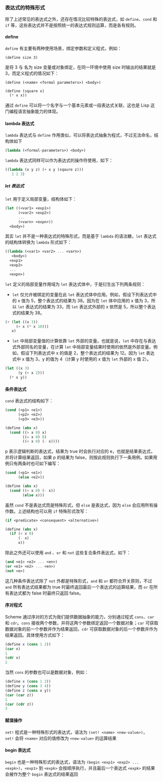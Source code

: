 ### 表达式的特殊形式

除了上述常见的表达式之外，还存在情况比较特殊的表达式，如 `define`、`cond` 和 `if` 等，这些表达式并不是按照统一的表达式规则运算，而是各有规则。

#### define

`define` 有主要有两种使用场景，绑定参数和定义程式，例如：

`(define size 3)`

是将 3 与 名为 size 变量或对象绑定，在同一环境中使用 size 时输出的结果就是 3，而定义程式的情况如下：

`(define (<name> <formal parameters>) <body>)` 

```scheme
(define (square x)
  (* x x))
```

通过 `define` 可以将一个名字与一个基本元素或一段表达式关联，这也是 Lisp 这门编程语言抽象能力的体现。

#### lambda 表达式

`lambda` 表达式与 `define` 作用类似，可以将表达式抽象为程式，不过无法命名，结构体如下

```scheme
(lambda (<formal-parameters>) <body>)
```

`lambda` 表达式同样可以作为表达式的操作符使用，如下：

```scheme
((lambda (x y z) (+ x y (sqaure z)))
   1 2 3)
```

##### let 表达式
`let` 用于定义局部变量，结构体如下：

```scheme
(let ((<var1> <exp1>)
      (<var2> <exp2>)
      ...
      (<varn> <expn>))
  <body>)
```

其实 `let` 并不是一种表达式的特殊形式，而是基于 `lambda` 的语法糖，`let` 表达式的结构体转换为 `lambda` 形式如下：

```scheme
((lambda (<var1> <var2> ... <varn>) 
   <body>)
  <exp1>
  <exp2>
  ...
  <expn>)
```

`let` 定义的局部变量作用域为 `let` 表达式体中，于是衍生出下列两条规则：

- `let` 仅允许被绑定的变量在此 `let` 表达式体中应用。例如，假设下列表达式中的 x 值为 5，整个表达式的结果为 38。因为在 `let` 体中应用的 x 值为 3，所以 `let` 表达式的结果为 33，而 `let` 表达式外部的 x 依然是 5，所以整个表达式的结果为 38。

```scheme
(+ (let ((x 3))
     (+ x (* x 10)))
   x)
```

-  `let` 中局部变量值的计算依靠 `let` 外部的变量。也就是说，`let` 中存在与表达式外部同名的变量，在计算 `let` 中局部变量结果时使用的依然是外部变量。例如，假设下列表达式中 x 的值是 2，整个表达式的结果为 12。因为 `let` 表达式中 x 值为 3，y 的值为 4（计算 y 时使用的 x 值为 `let` 外部的 x 值 2）。

```scheme
(let ((x 3)
      (y (+ x 2)))
  (* x y))
```


#### 条件表达式

`cond` 表达式的结构如下：

```scheme
(cond (<p1> <e1>)
	  (<p2> <e2>)
	  (<p3> <e3>))

(define (abs x)
  (cond ((> x 0) x)
        ((= x 0) 0)
        ((< x 0) (- x))))
```

p 表示逻辑判断的表达式，结果为 true 时会执行对应的 e，也就是结果表达式，并将计算结果返回，如果 p 的结果为 false，则按此规则执行下一条用例。如果用例只有两条时也可如下编写：

```scheme
(cond (<p1> <e1>)
	  (else <e2>))

(define (abs x)
  (cond ((< x 0) (- x))
        (else x)))
```

虽然 `cond` 不是表达式而是特殊形式，但 `else` 是表达式，因为 `else` 会应用所有操作数。上述结构也可以用 `if` 特殊形式改写：

```scheme
(if <predicate> <consequent> <alternative>)

(define (abs x)
  (if (< x 0)
      (- x)
      x))
```

除此之外还可以使用 `and` 、`or` 和 `not` 这些复合条件表达式，如下：

```scheme
(and <e1> <e2> ... <en>)
(or <e1> <e2> ... <en>)
(not <e>)
```

这几种条件表达式除了 `not` 外都是特殊形式，`and` 和 `or` 都符合开关原则，不过 `and` 所有表达式结果都为 true 时最终返回最后一个表达式的运算结果，而 `or` 在所有表达式都为 false 时最终只返回 false。

#### 序对程式

Scheme 通过序对的方式为我们提供数据抽象的能力，分别通过程式 `cons`、`car` 和 `cdr`。`cons` 接收两个参数，并将这两个参数绑定返回一个数据对象；`car` 可获取数据对象的前一个参数并作为结果返回，`cdr` 可获取数据对象的后一个参数并作为结果返回。具体使用方式如下：

```scheme
(define x (cons 1 2))
(car x)
1
(cdr x)
2
```

当然 `cons` 的参数也可以是数据对象，例如：

```scheme
(define x (cons 1 2))
(define y (cons 3 4))
(define z (cons x y))
(car (car z))
1
(car (cdr z))
3
```

#### 赋值操作

`set!` 程式是一种特殊形式的表达式，语法为 `(set! <name> <new-value>)`，`set!` 会将 `<name>` 对应的值修改为 `<new-value>` 的运算结果

#### begin 表达式

`begin` 也是一种特殊形式的表达式，语法为 `(begin <exp1> <exp2> ... <expk>)`，`<exp1>` 到 `<expk>` 会按顺序执行，并且最后一个表达式 `<expk>` 的结果会被作为整个 `begin` 表达式的结果返回